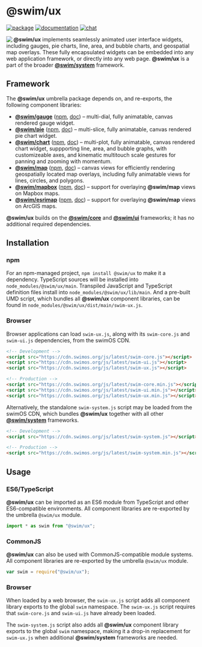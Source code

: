 # @swim/ux

[![package](https://img.shields.io/npm/v/@swim/ux.svg)](https://www.npmjs.com/package/@swim/ux)
[![documentation](https://img.shields.io/badge/doc-TypeDoc-blue.svg)](https://docs.swimos.org/js/latest/modules/_swim_ux.html)
[![chat](https://img.shields.io/badge/chat-Gitter-green.svg)](https://gitter.im/swimos/community)

<a href="https://www.swimos.org"><img src="https://docs.swimos.org/readme/marlin-blue.svg" align="left"></a>

**@swim/ux** implements seamlessly animated user interface widgets, including
gauges, pie charts, line, area, and bubble charts, and geospatial map overlays.
These fully encapsulated widgets can be embedded into any web application
framework, or directly into any web page.  **@swim/ux** is a part of the broader
[**@swim/system**](https://github.com/swimos/swim/tree/master/swim-system-js/@swim/system)
framework.

## Framework

The **@swim/ux** umbrella package depends on, and re-exports, the following
component libraries:

- [**@swim/gauge**](https://github.com/swimos/swim/tree/master/swim-system-js/swim-ux-js/@swim/gauge)
  ([npm](https://www.npmjs.com/package/@swim/gauge),
  [doc](https://docs.swimos.org/js/latest/modules/_swim_gauge.html)) –
  multi-dial, fully animatable, canvas rendered gauge widget.
- [**@swim/pie**](https://github.com/swimos/swim/tree/master/swim-system-js/swim-ux-js/@swim/pie)
  ([npm](https://www.npmjs.com/package/@swim/pie),
  [doc](https://docs.swimos.org/js/latest/modules/_swim_pie.html)) –
  multi-slice, fully animatable, canvas rendered pie chart widget.
- [**@swim/chart**](https://github.com/swimos/swim/tree/master/swim-system-js/swim-ux-js/@swim/chart)
  ([npm](https://www.npmjs.com/package/@swim/chart),
  [doc](https://docs.swimos.org/js/latest/modules/_swim_chart.html)) –
  multi-plot, fully animatable, canvas rendered chart widget, suppporting line,
  area, and bubble graphs, with customizeable axes, and kinematic multitouch
  scale gestures for panning and zooming with momentum.
- [**@swim/map**](https://github.com/swimos/swim/tree/master/swim-system-js/swim-ux-js/@swim/map)
  ([npm](https://www.npmjs.com/package/@swim/map),
  [doc](https://docs.swimos.org/js/latest/modules/_swim_map.html)) –
  canvas views for efficiently rendering geospatially located map overlays,
  including fully animatable views for lines, circles, and polygons.
- [**@swim/mapbox**](https://github.com/swimos/swim/tree/master/swim-system-js/swim-ux-js/@swim/mapbox)
  ([npm](https://www.npmjs.com/package/@swim/mapbox),
  [doc](https://docs.swimos.org/js/latest/modules/_swim_mapbox.html)) –
  support for overlaying **@swim/map** views on Mapbox maps.
- [**@swim/esrimap**](https://github.com/swimos/swim/tree/master/swim-system-js/swim-ux-js/@swim/esrimap)
  ([npm](https://www.npmjs.com/package/@swim/esrimap),
  [doc](https://docs.swimos.org/js/latest/modules/_swim_esrimap.html)) –
  support for overlaying **@swim/map** views on ArcGIS maps.

**@swim/ux** builds on the [**@swim/core**](https://github.com/swimos/swim/tree/master/swim-system-js/swim-core-js/@swim/core)
and [**@swim/ui**](https://github.com/swimos/swim/tree/master/swim-system-js/swim-ux-js/@swim/ui)
frameworks; it has no additional required dependencies.

## Installation

### npm

For an npm-managed project, `npm install @swim/ux` to make it a dependency.
TypeScript sources will be installed into `node_modules/@swim/ux/main`.
Transpiled JavaScript and TypeScript definition files install into
`node_modules/@swim/ux/lib/main`.  And a pre-built UMD script, which
bundles all **@swim/ux** component libraries, can be found in
`node_modules/@swim/ux/dist/main/swim-ux.js`.

### Browser

Browser applications can load `swim-ux.js`, along with its `swim-core.js`
and `swim-ui.js` dependencies, from the swimOS CDN.

```html
<!-- Development -->
<script src="https://cdn.swimos.org/js/latest/swim-core.js"></script>
<script src="https://cdn.swimos.org/js/latest/swim-ui.js"></script>
<script src="https://cdn.swimos.org/js/latest/swim-ux.js"></script>

<!-- Production -->
<script src="https://cdn.swimos.org/js/latest/swim-core.min.js"></script>
<script src="https://cdn.swimos.org/js/latest/swim-ui.min.js"></script>
<script src="https://cdn.swimos.org/js/latest/swim-ux.min.js"></script>
```

Alternatively, the standalone `swim-system.js` script may be loaded
from the swimOS CDN, which bundles **@swim/ux** together with all other
[**@swim/system**](https://github.com/swimos/swim/tree/master/swim-system-js/@swim/system)
frameworks.

```html
<!-- Development -->
<script src="https://cdn.swimos.org/js/latest/swim-system.js"></script>

<!-- Production -->
<script src="https://cdn.swimos.org/js/latest/swim-system.min.js"></script>
```

## Usage

### ES6/TypeScript

**@swim/ux** can be imported as an ES6 module from TypeScript and other
ES6-compatible environments.  All component libraries are re-exported by
the umbrella `@swim/ux` module.

```typescript
import * as swim from "@swim/ux";
```

### CommonJS

**@swim/ux** can also be used with CommonJS-compatible module systems.
All component libraries are re-exported by the umbrella `@swim/ux` module.

```javascript
var swim = require("@swim/ux");
```

### Browser

When loaded by a web browser, the `swim-ux.js` script adds all component
library exports to the global `swim` namespace.  The `swim-ux.js` script
requires that `swim-core.js` and `swim-ui.js` have already been loaded.

The `swim-system.js` script also adds all **@swim/ux** component library
exports to the global `swim` namespace, making it a drop-in replacement
for `swim-ux.js` when additional **@swim/system** frameworks are needed.
